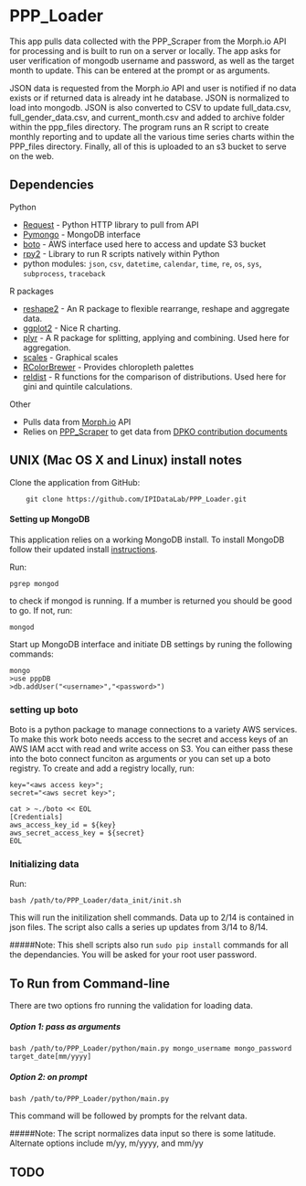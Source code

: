 PPP_Loader
===========
This app pulls data collected with the PPP_Scraper from the Morph.io API for processing and is built to run on a server or locally. The app asks for user verification of mongodb username and password, as well as the target month to update. This can be entered at the prompt or as arguments. 

JSON data is requested from the Morph.io API and user is notified if no data exists or if returned data is already int he database. JSON is normalized to load into mongodb. JSON is also converted to CSV to update full_data.csv, full_gender_data.csv, and current_month.csv and added to archive folder within the ppp_files directory. The program runs an R script to create monthly reporting and to update all the various time series charts within the PPP_files directory. Finally, all of this is uploaded to an s3 bucket to serve on the web.


## Dependencies

Python
-	[Request](http://docs.python-requests.org/en/latest/ "Requests") - Python HTTP library to pull from API
-	[Pymongo](http://api.mongodb.org/python/current/ "Pymongo") - MongoDB interface
-	[boto](https://boto.readthedocs.org/en/latest/ "boto") - AWS interface used here to access and update S3 bucket
-	[rpy2](http://rpy.sourceforge.net/ "rpy2") - Library to run R scripts natively within Python
-	python modules: `json`, `csv`, `datetime`, `calendar`, `time`, `re`, `os`, `sys`, `subprocess`, `traceback`


R packages
-	[reshape2](https://github.com/hadley/reshape "reshape2") - An R package to flexible rearrange, reshape and aggregate data.
-	[ggplot2](http://ggplot2.org/ "ggplot2") - Nice R charting.
-	[plyr](https://github.com/hadley/plyr "plyr") - A R package for splitting, applying and combining.  Used here for aggregation.
-	[scales](https://github.com/hadley/scales "scales") - Graphical scales
-	[RColorBrewer](http://cran.r-project.org/web/packages/RColorBrewer/index.html "RColorBrewer") - Provides chloropleth palettes
-	[reldist](http://cran.r-project.org/web/packages/reldist/index.html "reldist") - R functions for the comparison of distributions. Used here for gini and quintile calculations.


Other
-	Pulls data from [Morph.io](https://morph.io/ "Morph.io") API
-	Relies on [PPP_Scraper]() to get data from [DPKO contribution documents](http://api.mongodb.org/python/current/ "DPKO")

## UNIX (Mac OS X and Linux) install notes

Clone the application from GitHub:
```
	git clone https://github.com/IPIDataLab/PPP_Loader.git
```

#### Setting up MongoDB
This application relies on a working MongoDB install. To install MongoDB follow their updated install [instructions](http://docs.mongodb.org/manual/installation/).

Run:
```
pgrep mongod
```
to check if mongod is running. If a mumber is returned you should be good to go. If not, run:
```
mongod
```

Start up MongoDB interface and initiate DB settings by runing the following commands:
```
mongo
>use pppDB
>db.addUser("<username>","<password>")
```
### setting up boto
Boto is a python package to manage connections to a variety AWS services. To make this work boto needs access to the secret and access keys of an AWS IAM acct with read and write access on S3. You can either pass these into the boto connect funciton as arguments or you can set up a boto registry. To create and add a registry locally, run:
```
key="<aws access key>";
secret="<aws secret key>";

cat > ~./boto << EOL
[Credentials]
aws_access_key_id = ${key}
aws_secret_access_key = ${secret}
EOL
```

### Initializing data
Run:
```
bash /path/to/PPP_Loader/data_init/init.sh
```
This will run the initilization shell commands. Data up to 2/14 is contained in json files. The script also calls a series up updates from 3/14 to 8/14.

#####Note: 
This shell scripts also run `sudo pip install` commands for all the dependancies. You will be asked for your root user password.

## To Run from Command-line
There are two options fro running the validation for loading data. 
##### Option 1: pass as arguments
```
bash /path/to/PPP_Loader/python/main.py mongo_username mongo_password target_date[mm/yyyy]
```

##### Option 2: on prompt
```
bash /path/to/PPP_Loader/python/main.py
```
This command will be followed by prompts for the relvant data.

#####Note: 
The script normalizes data input so there is some latitude. Alternate options include m/yy, m/yyyy, and mm/yy


## TODO



